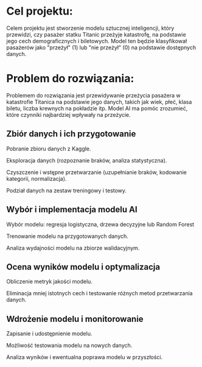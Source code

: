 # Cel projektu:
Celem projektu jest stworzenie modelu sztucznej inteligencji, który przewidzi, czy pasażer statku Titanic przeżyje katastrofę, na podstawie jego cech demograficznych i biletowych. Model ten będzie klasyfikował pasażerów jako "przeżył" (1) lub "nie przeżył" (0) na podstawie dostępnych danych.

# Problem do rozwiązania:
Problemem do rozwiązania jest przewidywanie przeżycia pasażera w katastrofie Titanica na podstawie jego danych, takich jak wiek, płeć, klasa biletu, liczba krewnych na pokładzie itp. Model AI ma pomóc zrozumieć, które czynniki najbardziej wpływały na przeżycie.

## Zbiór danych i ich przygotowanie
Pobranie zbioru danych z Kaggle.

Eksploracja danych (rozpoznanie braków, analiza statystyczna).

Czyszczenie i wstępne przetwarzanie (uzupełnianie braków, kodowanie kategorii, normalizacja).

Podział danych na zestaw treningowy i testowy.

## Wybór i implementacja modelu AI
Wybór modelu: regresja logistyczna, drzewa decyzyjne lub Random Forest

Trenowanie modelu na przygotowanych danych.

Analiza wydajności modelu na zbiorze walidacyjnym.

## Ocena wyników modelu i optymalizacja
Obliczenie metryk jakości modelu.

Eliminacja mniej istotnych cech i testowanie różnych metod przetwarzania danych.

## Wdrożenie modelu i monitorowanie
Zapisanie i udostępnienie modelu.

Możliwość testowania modelu na nowych danych.

Analiza wyników i ewentualna poprawa modelu w przyszłości.


